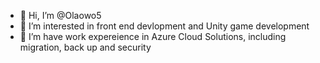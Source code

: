 - 👋 Hi, I’m @Olaowo5
- 👀 I’m interested in front end devlopment and Unity game development
- 🌱 I’m have work expereience in Azure Cloud Solutions, including migration, back up and security

<!---
Olaowo5/Olaowo5 is a ✨ special ✨ repository because its `README.md` (this file) appears on your GitHub profile.
You can click the Preview link to take a look at your changes.
--->
